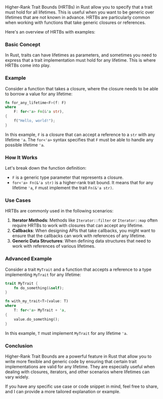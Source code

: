 Higher-Rank Trait Bounds (HRTBs) in Rust allow you to specify that a trait must hold for all lifetimes. This is useful when you want to be generic over lifetimes that are not known in advance. HRTBs are particularly common when working with functions that take generic closures or references. 

Here's an overview of HRTBs with examples:

### Basic Concept

In Rust, traits can have lifetimes as parameters, and sometimes you need to express that a trait implementation must hold for any lifetime. This is where HRTBs come into play.

### Example

Consider a function that takes a closure, where the closure needs to be able to borrow a value for any lifetime:

```rust
fn for_any_lifetime<F>(f: F)
where
    F: for<'a> Fn(&'a str),
{
    f("Hello, world!");
}
```

In this example, `F` is a closure that can accept a reference to a `str` with any lifetime `'a`. The `for<'a>` syntax specifies that `F` must be able to handle any possible lifetime `'a`.

### How It Works

Let's break down the function definition:

- `F` is a generic type parameter that represents a closure.
- `for<'a> Fn(&'a str)` is a higher-rank trait bound. It means that for any lifetime `'a`, `F` must implement the trait `Fn(&'a str)`.

### Use Cases

HRTBs are commonly used in the following scenarios:

1. **Iterator Methods**: Methods like `Iterator::filter` or `Iterator::map` often require HRTBs to work with closures that can accept any lifetime.
2. **Callbacks**: When designing APIs that take callbacks, you might want to ensure that the callbacks can work with references of any lifetime.
3. **Generic Data Structures**: When defining data structures that need to work with references of various lifetimes.

### Advanced Example

Consider a trait `MyTrait` and a function that accepts a reference to a type implementing `MyTrait` for any lifetime:

```rust
trait MyTrait {
    fn do_something(&self);
}

fn with_my_trait<T>(value: T)
where
    T: for<'a> MyTrait + 'a,
{
    value.do_something();
}
```

In this example, `T` must implement `MyTrait` for any lifetime `'a`.

### Conclusion

Higher-Rank Trait Bounds are a powerful feature in Rust that allow you to write more flexible and generic code by ensuring that certain trait implementations are valid for any lifetime. They are especially useful when dealing with closures, iterators, and other scenarios where lifetimes can vary widely.

If you have any specific use case or code snippet in mind, feel free to share, and I can provide a more tailored explanation or example.
